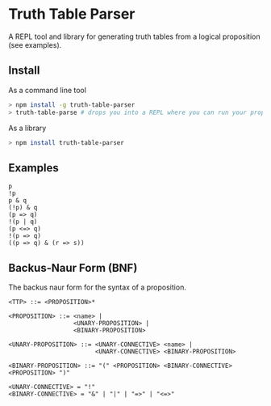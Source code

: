 # Truth Table Parser

A REPL tool and library for generating truth tables from a logical proposition (see examples).

## Install

As a command line tool

```bash
> npm install -g truth-table-parser
> truth-table-parse # drops you into a REPL where you can run your proposition.
```

As a library

```bash
> npm install truth-table-parser
```

## Examples

```text
p
!p
p & q
(!p) & q
(p => q)
!(p | q)
(p <=> q)
!(p => q)
((p => q) & (r => s))
```

## Backus-Naur Form (BNF)

The backus naur form for the syntax of a proposition.

```text
<TTP> ::= <PROPOSITION>*

<PROPOSITION> ::= <name> |
                  <UNARY-PROPOSITION> |
                  <BINARY-PROPOSITION>

<UNARY-PROPOSITION> ::= <UNARY-CONNECTIVE> <name> |
                        <UNARY-CONNECTIVE> <BINARY-PROPOSITION>

<BINARY-PROPOSITION> ::= "(" <PROPOSITION> <BINARY-CONNECTIVE> <PROPOSITION> ")"

<UNARY-CONNECTIVE> = "!"
<BINARY-CONNECTIVE> = "&" | "|" | "=>" | "<=>"
```
